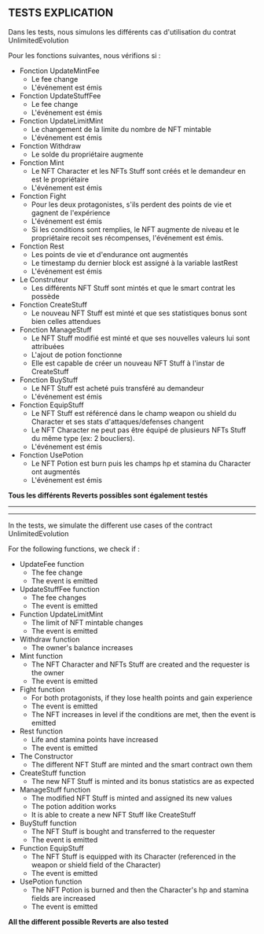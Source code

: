 ## TESTS EXPLICATION

Dans les tests, nous simulons les différents cas d'utilisation du contrat UnlimitedEvolution  

Pour les fonctions suivantes, nous vérifions si :
* Fonction UpdateMintFee
  - Le fee change
  - L'événement est émis
* Fonction UpdateStuffFee
  - Le fee change
  - L'événement est émis
* Fonction UpdateLimitMint
  - Le changement de la limite du nombre de NFT mintable
  - L'événement est émis
* Fonction Withdraw
  - Le solde du propriétaire augmente
* Fonction Mint
  - Le NFT Character et les NFTs Stuff sont créés et le demandeur en est le propriétaire
  - L'événement est émis
* Fonction Fight
  - Pour les deux protagonistes, s'ils perdent des points de vie et gagnent de l'expérience
  - L'événement est émis
  - Si les conditions sont remplies, le NFT augmente de niveau et le propriétaire recoit ses récompenses, l'événement est émis.
* Fonction Rest
  - Les points de vie et d'endurance ont augmentés
  - Le timestamp du dernier block est assigné à la variable lastRest
  - L'événement est émis
* Le Construteur
  - Les différents NFT Stuff sont mintés et que le smart contrat les possède
* Fonction CreateStuff
  - Le nouveau NFT Stuff est minté et que ses statistiques bonus sont bien celles attendues
* Fonction ManageStuff
  - Le NFT Stuff modifié est minté et que ses nouvelles valeurs lui sont attribuées
  - L'ajout de potion fonctionne
  - Elle est capable de créer un nouveau NFT Stuff à l'instar de CreateStuff
* Fonction BuyStuff
  - Le NFT Stuff est acheté puis transféré au demandeur
  - L'événement est émis
* Fonction EquipStuff
  - Le NFT Stuff est référencé dans le champ weapon ou shield du Character et ses stats d'attaques/defenses changent
  - Le NFT Character ne peut pas être équipé de plusieurs NFTs Stuff du même type (ex: 2 boucliers).
  - L'événement est émis
* Fonction UsePotion
  - Le NFT Potion est burn puis les champs hp et stamina du Character ont augmentés
  - L'événement est émis

**Tous les différents Reverts possibles sont également testés**

***
***

In the tests, we simulate the different use cases of the contract UnlimitedEvolution  

For the following functions, we check if :
* UpdateFee function
  - The fee change
  - The event is emitted
* UpdateStuffFee function
  - The fee changes
  - The event is emitted
* Function UpdateLimitMint
  - The limit of NFT mintable changes
  - The event is emitted
* Withdraw function
  - The owner's balance increases
* Mint function
  - The NFT Character and NFTs Stuff are created and the requester is the owner
  - The event is emitted
* Fight function
  - For both protagonists, if they lose health points and gain experience
  - The event is emitted
  - The NFT increases in level if the conditions are met, then the event is emitted
* Rest function
  - Life and stamina points have increased
  - The event is emitted
* The Constructor
  - The different NFT Stuff are minted and the smart contract own them
* CreateStuff function
  - The new NFT Stuff is minted and its bonus statistics are as expected
* ManageStuff function
  - The modified NFT Stuff is minted and assigned its new values
  - The potion addition works
  - It is able to create a new NFT Stuff like CreateStuff
* BuyStuff function
  - The NFT Stuff is bought and transferred to the requester
  - The event is emitted
* Function EquipStuff
  - The NFT Stuff is equipped with its Character (referenced in the weapon or shield field of the Character)
  - The event is emitted
* UsePotion function
  - The NFT Potion is burned and then the Character's hp and stamina fields are increased
  - The event is emitted

**All the different possible Reverts are also tested**